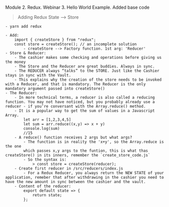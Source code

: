 Module 2. Redux. Webinar 3. Hello World Example. Added base code

> Adding Redux
> State --> Store

    - yarn add redux

    - Add:
        import { createStore } from "redux";
        const store = createStore(); // an incomplete solution
            - createStore --> Factory function. 1st arg: 'Reducer'
    - Store & Reducer:
        - The cashier makes some checking and operations before giving us the money
        - The Store and the Reducer are great buddies. Always in sync.
        - The REDUCER always “talks” to the STORE. Just like the Cashier stays in sync with the Vault.
        - This explains why the creation of the store needs to be invoked with a Reducer, and that is mandatory. The Reducer is the only mandatory argument passed into createStore()
    - The Reducer:
        - In more technical terms, a reducer is also called a reducing function. You may not have noticed, but you probably already use a reducer - if you’re conversant with the Array.reduce() method.
        - It is a popular way to get the sum of values in a Javascript Array.
            let arr = [1,2,3,4,5]
            let sum = arr.reduce((x,y) => x + y)
            console.log(sum)
            //15
        - A reduce() function receives 2 args but what args?
            - The function is in reality the 'x+y', so the Array.reduce is the one
            which passes x,y args to the funtion, this is what thas createStore() in its inners, remember the `create_store_code.js`
            - So the syntax is:
                > const store = createStore(reducer);
        - Create first reducer in /src/reducers/index.js
            - For a Redux Reducer, you always return the NEW STATE of your application, remeber that after withdrawing in the cashier you need to have the new amount in sync between the cashier and the vault.
        - Content of the reducer:
            export default state => {
                return state;
            };
